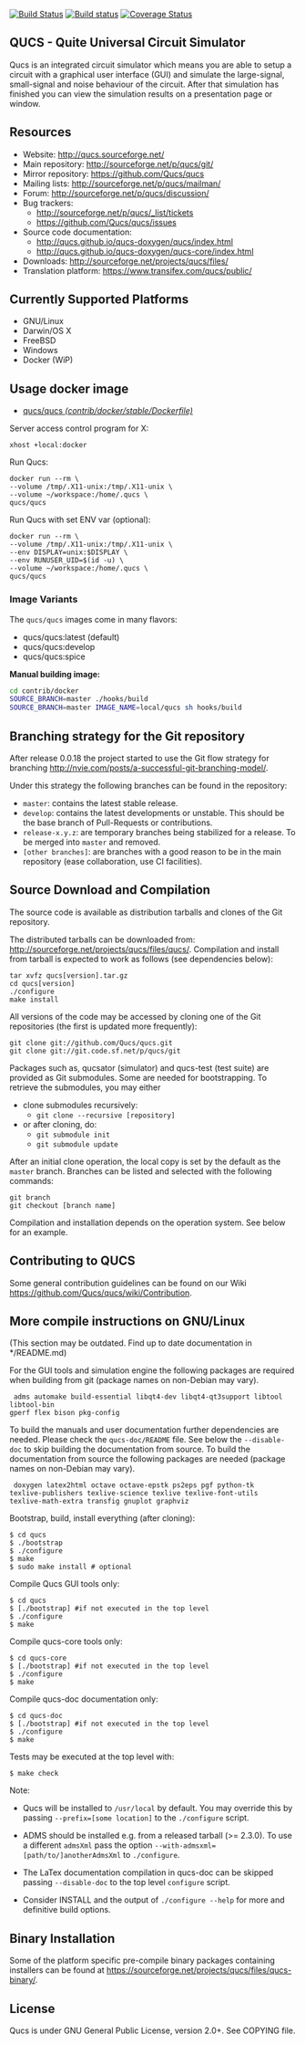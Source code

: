 [![Build Status](https://travis-ci.org/Qucs/qucs.svg?branch=master)](https://travis-ci.org/Qucs/qucs)
[![Build status](https://ci.appveyor.com/api/projects/status/6wm4mmnk59h7soh1/branch/master?svg=true)](https://ci.appveyor.com/project/qucs/qucs/branch/master)
[![Coverage Status](https://img.shields.io/coveralls/Qucs/qucs.svg)](https://coveralls.io/r/Qucs/qucs?branch=master)

## QUCS - Quite Universal Circuit Simulator


Qucs is an integrated circuit simulator which means you are able to setup a circuit with a graphical user interface (GUI) and simulate the large-signal, small-signal and noise behaviour of the circuit. After that simulation has finished you can view the simulation results on a presentation page or window.

## Resources
  - Website: <http://qucs.sourceforge.net/>
  - Main repository: <http://sourceforge.net/p/qucs/git/>
  - Mirror repository: <https://github.com/Qucs/qucs>
  - Mailing lists: <http://sourceforge.net/p/qucs/mailman/>
  - Forum: <http://sourceforge.net/p/qucs/discussion/>
  - Bug trackers:
    - <http://sourceforge.net/p/qucs/_list/tickets>
    - <https://github.com/Qucs/qucs/issues>
  - Source code documentation:
    - <http://qucs.github.io/qucs-doxygen/qucs/index.html>
    - <http://qucs.github.io/qucs-doxygen/qucs-core/index.html>
  - Downloads: <http://sourceforge.net/projects/qucs/files/>
  - Translation platform: <https://www.transifex.com/qucs/public/>

## Currently Supported Platforms
  - GNU/Linux
  - Darwin/OS X
  - FreeBSD
  - Windows
  - Docker (WiP)
  
## Usage docker image

* [qucs/qucs _(contrib/docker/stable/Dockerfile)_](https://github.com/ilyar/qucs/blob/add_docker/contrib/docker/Dockerfile)

Server access control program for X:

    xhost +local:docker

Run Qucs:

    docker run --rm \
    --volume /tmp/.X11-unix:/tmp/.X11-unix \
    --volume ~/workspace:/home/.qucs \
    qucs/qucs

Run Qucs with set ENV var (optional):

    docker run --rm \
    --volume /tmp/.X11-unix:/tmp/.X11-unix \
    --env DISPLAY=unix:$DISPLAY \
    --env RUNUSER_UID=$(id -u) \
    --volume ~/workspace:/home/.qucs \
    qucs/qucs 

### Image Variants

The `qucs/qucs` images come in many flavors:

* qucs/qucs:latest (default)
* qucs/qucs:develop
* qucs/qucs:spice

**Manual building image:**

```bash
cd contrib/docker
SOURCE_BRANCH=master ./hooks/build
SOURCE_BRANCH=master IMAGE_NAME=local/qucs sh hooks/build
``` 

## Branching strategy for the Git repository

After release 0.0.18 the project started to use the Git flow strategy for branching <http://nvie.com/posts/a-successful-git-branching-model/>.

Under this strategy the following branches can be found in the repository:

  - `master`: contains the latest stable release.
  - `develop`: contains the latest developments or unstable. This should be the base branch of Pull-Requests or contributions.
  - `release-x.y.z`: are temporary branches being stabilized for a release. To be merged into `master` and removed.
  - `[other branches]`: are branches with a good reason to be in the main repository (ease collaboration, use CI facilities).

## Source Download and Compilation

The source code is available as distribution tarballs and clones of the Git repository.

The distributed tarballs can be downloaded from: <http://sourceforge.net/projects/qucs/files/qucs/>.
Compilation and install from tarball is expected to work as follows (see dependencies below):

    tar xvfz qucs[version].tar.gz
    cd qucs[version]
    ./configure
    make install

All versions of the code may be accessed by cloning one of the Git repositories (the first is updated more frequently):

    git clone git://github.com/Qucs/qucs.git
    git clone git://git.code.sf.net/p/qucs/git

Packages such as, qucsator (simulator) and qucs-test (test suite) are provided
as Git submodules. Some are needed for bootstrapping. To retrieve the
submodules, you may either

   * clone submodules recursively:
     * `git clone --recursive [repository]`
   * or after cloning, do:
     * `git submodule init`
     * `git submodule update`

After an initial clone operation, the local copy is set by the default as the `master` branch.
Branches can be listed and selected with the following commands:

    git branch
    git checkout [branch name]

Compilation and installation depends on the operation system. See below for an example.

## Contributing to QUCS

Some general contribution guidelines can be found on our Wiki <https://github.com/Qucs/qucs/wiki/Contribution>.

## More compile instructions on GNU/Linux

(This section may be outdated. Find up to date documentation in */README.md)

For the GUI tools and simulation engine the following packages are required
when building from git (package names on non-Debian may vary).

	 adms automake build-essential libqt4-dev libqt4-qt3support libtool libtool-bin
    gperf flex bison pkg-config

To build the manuals and user documentation further dependencies are needed.
Please check the `qucs-doc/README` file.  See below the `--disable-doc` to skip
building the documentation from source.  To build the documentation from source
the following packages are needed (package names on non-Debian may vary).

	 doxygen latex2html octave octave-epstk ps2eps pgf python-tk
    texlive-publishers texlive-science texlive texlive-font-utils
    texlive-math-extra transfig gnuplot graphviz

Bootstrap, build, install everything (after cloning):

    $ cd qucs
    $ ./bootstrap
    $ ./configure
    $ make
    $ sudo make install # optional

Compile Qucs GUI tools only:

    $ cd qucs
    $ [./bootstrap] #if not executed in the top level
    $ ./configure
    $ make

Compile qucs-core tools only:

    $ cd qucs-core
    $ [./bootstrap] #if not executed in the top level
    $ ./configure
    $ make

Compile qucs-doc documentation only:

    $ cd qucs-doc
    $ [./bootstrap] #if not executed in the top level
    $ ./configure
    $ make

Tests may be executed at the top level with:

    $ make check

Note:

 * Qucs will be installed to `/usr/local` by default. You may override this
   by passing `--prefix=[some location]` to the `./configure` script.

 * ADMS should be installed e.g. from a released tarball (>= 2.3.0).
   To use a different `admsXml` pass the option `--with-admsxml=[path/to/]anotherAdmsXml`
   to `./configure`.

 * The LaTex documentation compilation in qucs-doc can be skipped passing
   `--disable-doc` to the top level `configure` script.

 * Consider INSTALL and the output of `./configure --help` for more and
   definitive build options.


## Binary Installation

Some of the platform specific pre-compile binary packages containing installers can be found at <https://sourceforge.net/projects/qucs/files/qucs-binary/>.

## License

Qucs is under GNU General Public License, version 2.0+. See COPYING file.
